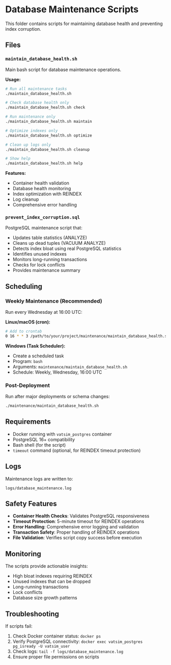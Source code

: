 # Database Maintenance Scripts

This folder contains scripts for maintaining database health and preventing index corruption.

## Files

### `maintain_database_health.sh`
Main bash script for database maintenance operations.

**Usage:**
```bash
# Run all maintenance tasks
./maintain_database_health.sh

# Check database health only
./maintain_database_health.sh check

# Run maintenance only
./maintain_database_health.sh maintain

# Optimize indexes only
./maintain_database_health.sh optimize

# Clean up logs only
./maintain_database_health.sh cleanup

# Show help
./maintain_database_health.sh help
```

**Features:**
- Container health validation
- Database health monitoring
- Index optimization with REINDEX
- Log cleanup
- Comprehensive error handling

### `prevent_index_corruption.sql`
PostgreSQL maintenance script that:
- Updates table statistics (ANALYZE)
- Cleans up dead tuples (VACUUM ANALYZE)
- Detects index bloat using real PostgreSQL statistics
- Identifies unused indexes
- Monitors long-running transactions
- Checks for lock conflicts
- Provides maintenance summary

## Scheduling

### Weekly Maintenance (Recommended)
Run every Wednesday at 16:00 UTC:

**Linux/macOS (cron):**
```bash
# Add to crontab
0 16 * * 3 /path/to/your/project/maintenance/maintain_database_health.sh
```

**Windows (Task Scheduler):**
- Create a scheduled task
- Program: `bash`
- Arguments: `maintenance/maintain_database_health.sh`
- Schedule: Weekly, Wednesday, 16:00 UTC

### Post-Deployment
Run after major deployments or schema changes:
```bash
./maintenance/maintain_database_health.sh
```

## Requirements

- Docker running with `vatsim_postgres` container
- PostgreSQL 16+ compatibility
- Bash shell (for the script)
- `timeout` command (optional, for REINDEX timeout protection)

## Logs

Maintenance logs are written to:
```
logs/database_maintenance.log
```

## Safety Features

- **Container Health Checks**: Validates PostgreSQL responsiveness
- **Timeout Protection**: 5-minute timeout for REINDEX operations
- **Error Handling**: Comprehensive error logging and validation
- **Transaction Safety**: Proper handling of REINDEX operations
- **File Validation**: Verifies script copy success before execution

## Monitoring

The scripts provide actionable insights:
- High bloat indexes requiring REINDEX
- Unused indexes that can be dropped
- Long-running transactions
- Lock conflicts
- Database size growth patterns

## Troubleshooting

If scripts fail:
1. Check Docker container status: `docker ps`
2. Verify PostgreSQL connectivity: `docker exec vatsim_postgres pg_isready -U vatsim_user`
3. Check logs: `tail -f logs/database_maintenance.log`
4. Ensure proper file permissions on scripts
